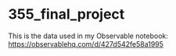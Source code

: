 # 355_final_project

This is the data used in my Observable notebook: https://observablehq.com/d/427d542fe58a1995
